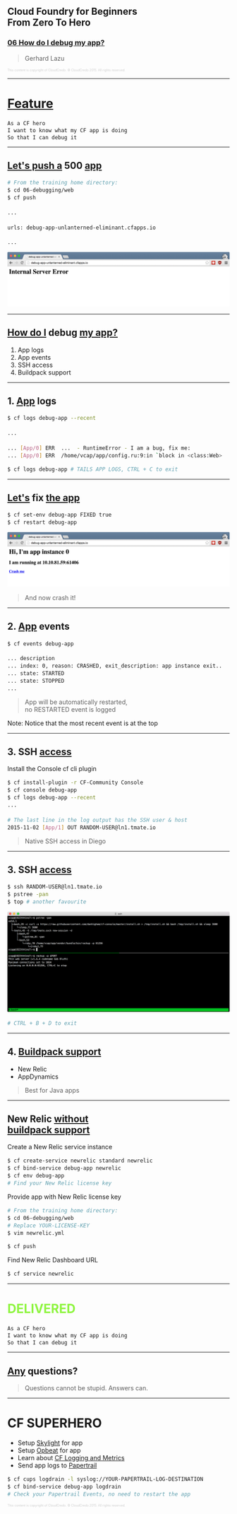 ## Cloud Foundry for Beginners <br />From Zero To Hero
### [06 How do I debug my app?](#/0)

> Gerhard Lazu

<p style="font-size: 50%; opacity: 0.2;">
  This content is copyright of CloudCredo. &copy; CloudCredo 2015. All rights reserved.
</p>

---

# [Feature](#/1)

```nohighlight
As a CF hero
I want to know what my CF app is doing
So that I can debug it
```

---

## [Let's push a](#/2) 500 [app](#/2)

```bash
# From the training home directory:
$ cd 06-debugging/web
$ cf push

...

urls: debug-app-unlanterned-eliminant.cfapps.io

...
```

<img src="images/500-index.png" style="background:none; border:none; box-shadow:none;" />

---

## [How do I](#/3) debug [my app?](#/3)

1. App logs
1. App events
1. SSH access
1. Buildpack support

---

## 1. [App](#/4) logs

```bash
$ cf logs debug-app --recent

...

... [App/0] ERR  ...  - RuntimeError - I am a bug, fix me:
... [App/0] ERR  /home/vcap/app/config.ru:9:in `block in <class:Web>
```

```bash
$ cf logs debug-app # TAILS APP LOGS, CTRL + C to exit
```

---

## [Let's](#/5) fix [the app](#/5)

```bash
$ cf set-env debug-app FIXED true
$ cf restart debug-app
```

<img src="images/200-index.png" style="background:none; border:none; box-shadow:none;" />

> And now crash it!

---

## 2. [App](#/6) events

```bash
$ cf events debug-app

... description
... index: 0, reason: CRASHED, exit_description: app instance exit..
... state: STARTED
... state: STOPPED
...
```

> App will be automatically restarted, <br />no RESTARTED event is logged

Note:
  Notice that the most recent event is at the top

---

## 3. SSH [access](#/7)

Install the Console cf cli plugin

```bash
$ cf install-plugin -r CF-Community Console
$ cf console debug-app
$ cf logs debug-app --recent
...

# The last line in the log output has the SSH user & host
2015-11-02 [App/1] OUT RANDOM-USER@ln1.tmate.io
```

> Native SSH access in Diego

---

## 3. SSH [access](#/8)

```bash
$ ssh RANDOM-USER@ln1.tmate.io
$ pstree -pan
$ top # another favourite
```

<img src="images/pstree.png" style="background:none; border:none; box-shadow:none;" />

```bash
# CTRL + B + D to exit
```

---

## 4. [Buildpack support](#/9)

* New Relic
* AppDynamics

> Best for Java apps

---

## New Relic [without <br />buildpack support](#/10)

Create a New Relic service instance

```bash
$ cf create-service newrelic standard newrelic
$ cf bind-service debug-app newrelic
$ cf env debug-app
# Find your New Relic license key
```

Provide app with New Relic license key

```bash
# From the training home directory:
$ cd 06-debugging/web
# Replace YOUR-LICENSE-KEY
$ vim newrelic.yml
```

```bash
$ cf push
```

Find New Relic Dashboard URL

```bash
$ cf service newrelic
```

---

# <span style="color: #8FF541;">DELIVERED</span>

```nohighlight
As a CF hero
I want to know what my CF app is doing
So that I can debug it
```
---

## [Any](#/11) questions?

> Questions cannot be stupid. Answers can.

---

# CF SUPERHERO

  * Setup [Skylight](https://www.skylight.io/) for app
  * Setup [Opbeat](https://opbeat.com/) for app
  * Learn about [CF Logging and Metrics](http://www.cfsummit.com/sites/cfs2015/files/pages/files/cfsummit15_king.pdf)
  * Send app logs to [Papertrail](https://papertrailapp.com/)

```bash
$ cf cups logdrain -l syslog://YOUR-PAPERTRAIL-LOG-DESTINATION
$ cf bind-service debug-app logdrain
# Check your Papertrail Events, no need to restart the app
```

<p style="font-size: 50%; opacity: 0.2;">
  This content is copyright of CloudCredo. &copy; CloudCredo 2015. All rights reserved.
</p>

